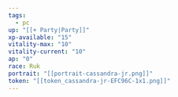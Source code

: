 ```yaml
---
tags:
  - pc
up: "[[+ Party|Party]]"
xp-available: "15"
vitality-max: "10"
vitality-current: "10"
ap: "0"
race: Ruk
portrait: "[[portrait-cassandra-jr.png]]"
token: "[[token_cassandra-jr-EFC96C-1x1.png]]"
---
```

